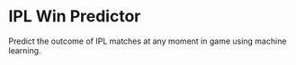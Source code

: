 # IPL Win Predictor

Predict the outcome of IPL matches at any moment in game using machine learning.
